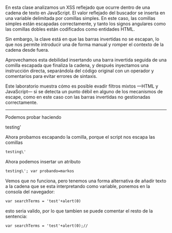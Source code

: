 En esta clase analizamos un XSS reflejado que ocurre dentro de una cadena de texto en JavaScript. El valor reflejado del buscador se inserta en una variable delimitada por comillas simples. En este caso, las comillas simples están escapadas correctamente, y tanto los signos angulares como las comillas dobles están codificados como entidades HTML.

Sin embargo, la clave está en que las barras invertidas no se escapan, lo que nos permite introducir una de forma manual y romper el contexto de la cadena desde fuera.

Aprovechamos esta debilidad insertando una barra invertida seguida de una comilla escapada que finaliza la cadena, y después inyectamos una instrucción directa, separándola del código original con un operador y comentarios para evitar errores de sintaxis.

Este laboratorio muestra cómo es posible evadir filtros mixtos —HTML y JavaScript— si se detecta un punto débil en alguno de los mecanismos de escape, como en este caso con las barras invertidas no gestionadas correctamente.

-----

Podemos probar haciendo

testing'

Ahora probamos escapando la comilla, porque el script nos escapa las comillas

```html
testing\'
```

Ahora podemos insertar un atributo

```html
testing\'; var probando=markos
```

Vemos que no funciona, pero tenemos una forma alternativa de añadir texto a la cadena que se esta interpretando como variable, ponemos en la consola del navegador:

```html
var searchTerms = 'test'+alert(0)
```

esto seria valido, por lo que tambien se puede comentar el resto de la sentencia:

```html
var searchTerms = 'test'+alert(0);//
```

